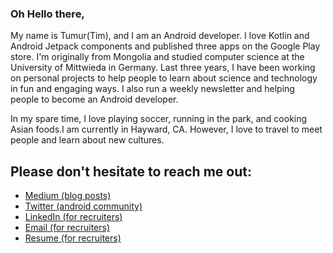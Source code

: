 ### Oh Hello there,

My name is Tumur(Tim), and I am an Android developer. I love Kotlin and Android Jetpack components and published three apps on the Google Play store. I'm originally from Mongolia and studied computer science at the University of Mittwieda in Germany.
Last three years, I have been working on personal projects to help people to learn about science and technology in fun and engaging ways. I also run a weekly newsletter and helping people to become an Android developer. 

In my spare time, I love playing soccer, running in the park, and cooking Asian foods.I am currently in Hayward, CA. However, I love to travel to meet people and learn about new cultures. 

## Please don't hesitate to reach me out:
- <a href="https://medium.com/@timtb">Medium (blog posts)</a>
- <a href="https://twitter.com/timtbdev">Twitter (android community)</a>
- <a href="https://www.linkedin.com/in/timtb/">LinkedIn (for recruiters)</a>
- <a href="mailto:timtb.dev@gmail.com">Email (for recruiters)</a>
- <a href="https://drive.google.com/file/d/1E6hDBE6D61iNlQal8XGj62iqCvk8AHD0/view?usp=sharing" target="_blank">Resume (for recruiters)</a>
